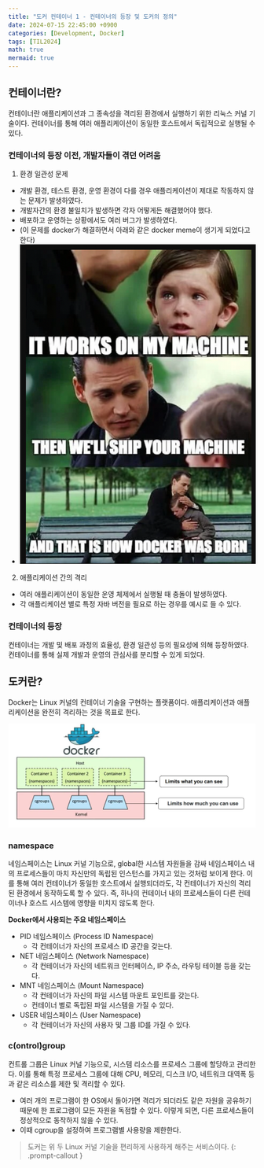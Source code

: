 ```yaml
---
title: "도커 컨테이너 1 - 컨테이너의 등장 및 도커의 정의"
date: 2024-07-15 22:45:00 +0900
categories: [Development, Docker]
tags: [TIL2024]
math: true
mermaid: true
---
```

## 컨테이너란?
컨테이너란 애플리케이션과 그 종속성을 격리된 환경에서 실행하기 위한 리눅스 커널 기술이다. 컨테이너를 통해 여러 애플리케이션이 동일한 호스트에서 독립적으로 실행될 수 있다.

### 컨테이너의 등장 이전, 개발자들이 겪던 어려움
1. 환경 일관성 문제
  - 개발 환경, 테스트 환경, 운영 환경이 다를 경우 애플리케이션이 제대로 작동하지 않는 문제가 발생하였다.
  - 개발자간의 환경 불일치가 발생하면 각자 어떻게든 해결했어야 했다.
  - 배포하고 운영하는 상황에서도 여러 버그가 발생하였다.
  - (이 문제를 docker가 해결하면서 아래와 같은 docker meme이 생기게 되었다고 한다)
  - ![middle-img](../assets/post-images/docker-1.png "docker meme")
2. 애플리케이션 간의 격리
  - 여러 애플리케이션이 동일한 운영 체제에서 실행될 때 충돌이 발생하였다.
  - 각 애플리케이션 별로 특정 자바 버전을 필요로 하는 경우를 예시로 들 수 있다.

### 컨테이너의 등장
컨테이너는 개발 및 배포 과정의 효율성, 환경 일관성 등의 필요성에 의해 등장하였다.
컨테이너를 통해 실제 개발과 운영의 관심사를 분리할 수 있게 되었다.


## 도커란?
Docker는 Linux 커널의 컨테이너 기술을 구현하는 플랫폼이다. 애플리케이션과 애플리케이션을 완전히 격리하는 것을 목표로 한다.

![](../assets/post-images/docker-2.png)

### namespace
네임스페이스는 Linux 커널 기능으로, global한 시스템 자원들을 감싸 네임스페이스 내의 프로세스들이 마치 자신만의 독립된 인스턴스를 가지고 있는 것처럼 보이게 한다.
이를 통해 여러 컨테이너가 동일한 호스트에서 실행되더라도, 각 컨테이너가 자신의 격리된 환경에서 동작하도록 할 수 있다. 즉, 하나의 컨테이너 내의 프로세스들이 다른 컨테이너나 호스트 시스템에 영향을 미치지 않도록 한다.

**Docker에서 사용되는 주요 네임스페이스**
- PID 네임스페이스 (Process ID Namespace)
  - 각 컨테이너가 자신의 프로세스 ID 공간을 갖는다.
- NET 네임스페이스 (Network Namespace)
  - 각 컨테이너가 자신의 네트워크 인터페이스, IP 주소, 라우팅 테이블 등을 갖는다.
- MNT 네임스페이스 (Mount Namespace)
  - 각 컨테이너가 자신의 파일 시스템 마운트 포인트를 갖는다.
  - 컨테이너 별로 독립된 파일 시스템을 가질 수 있다.
- USER 네임스페이스 (User Namespace)
  - 각 컨테이너가 자신의 사용자 및 그룹 ID를 가질 수 있다.

### c(ontrol)group
컨트롤 그룹은 Linux 커널 기능으로, 시스템 리소스를 프로세스 그룹에 할당하고 관리한다.
이를 통해 특정 프로세스 그룹에 대해 CPU, 메모리, 디스크 I/O, 네트워크 대역폭 등과 같은 리소스를 제한 및 격리할 수 있다.
- 여러 개의 프로그램이 한 OS에서 돌아가면 격리가 되더라도 같은 자원을 공유하기 때문에 한 프로그램이 모든 자원을 독점할 수 있다. 이렇게 되면, 다른 프로세스들이 정상적으로 동작하지 않을 수 있다.
- 이때 cgroup을 설정하여 프로그램별 사용량을 제한한다.
    
> 도커는 위 두 Linux 커널 기술을 편리하게 사용하게 해주는 서비스이다.
{: .prompt-callout }


